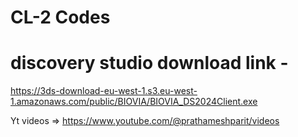 # CL-2 Codes
# discovery studio download link -

https://3ds-download-eu-west-1.s3.eu-west-1.amazonaws.com/public/BIOVIA/BIOVIA_DS2024Client.exe


Yt videos => https://www.youtube.com/@prathameshparit/videos